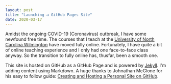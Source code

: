 ```yaml
---
layout: post
title: "Launching a GitHub Pages Site"
date: 2020-03-17
---
```


Amidst the ongoing COVID-19 (Coronavirus) outbreak, I have some newfound free time. The courses that I teach at the [University of North Carolina Wilmington](http://uncw.edu) have moved fully online. Fortunately, I have quite a bit of online teaching experience and I only had one face-to-face class anyway. So the transition to fully online has, thusfar, been a smooth one. 

This site is hosted on GitHub as a GitHub Page and is powered by [Jekyll](http://jekyllrb.com). I'm adding content using Markdown. A huge thanks to Johnathan McGlone for his easy to follow guide: [Creating and Hosting a Personal Site on GitHub](http://jmcglone.com/guides/github-pages/).

